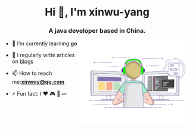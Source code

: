 <h1 align="center">Hi 👋, I'm xinwu-yang</h1>
<h3 align="center">A java developer based in China.</h3>

<img align="right" alt="GIF" src="work.gif" width="300"/>

- 🌱 I’m currently learning **go**

- 📝 I regularly write articles on [blogs](https://github.com/xinwu-yang)

- 📫 How to reach me:**xinwuy@qq.com**

- ⚡ Fun fact: I :heart: :video_game: :movie_camera: :zzz:
